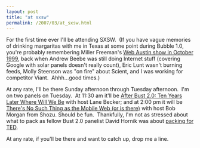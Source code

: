 ```yaml
---
layout: post
title: "at sxsw"
permalink: /2007/03/at_sxsw.html
---
```


<p>For the first time ever I'll be attending SXSW.&nbsp; (If you have vague memories of drinking margaritas with me in Texas at some point during Bubble 1.0, you're probably remembering Miller Freeman's <a href="http://web.archive.org/web/19991013014125/http://mfweb.com/">Web Austin show in October 1999</a>, back when Andrew Beebe was still doing Internet stuff (covering Google with solar panels doesn't really count), Eric Lunt wasn't burning feeds, Molly Steenson was &quot;on fire&quot; about Scient, and I was working for competitor Viant.&nbsp; Ahhh...good times.)</p>

<p>At any rate, I'll be there Sunday afternoon through Tuesday afternoon.&nbsp; I'm on two panels on Tuesday.&nbsp; At 11:30 am it'll be <a href="http://2007.sxsw.com/interactive/programming/panels/?action=show&amp;id=IAP060111">After Bust 2.0: Ten Years Later Where Will We Be</a> with host Lane Becker; and at 2:00 pm it will be <a href="http://2007.sxsw.com/interactive/programming/panels/?action=show&amp;id=IAP060244">There's No Such Thing as the Mobile Web (or is there)</a> with host Bob Morgan from Shozu. Should be fun.&nbsp; Thankfully, I'm not as stressed about what to pack as fellow Bust 2.0 panelist David Hornik was about <a href="http://tedblog.typepad.com/tedblog/2007/03/packing_for_ted.html">packing for TED</a>.</p>

<p>At any rate, if you'll be there and want to catch up, drop me a line.</p>


